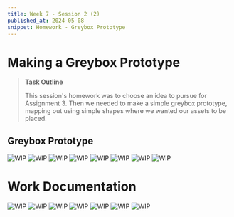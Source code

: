 ```yaml
---
title: Week 7 - Session 2 (2)
published_at: 2024-05-08
snippet: Homework - Greybox Prototype
---
```

# Making a Greybox Prototype
>**Task Outline** 
>
> This session's homework was to choose an idea to pursue for Assignment 3. Then we needed to make a simple greybox prototype, mapping out using simple shapes where we wanted our assets to be placed.

## Greybox Prototype
![WIP](/W7/ggreybox1.png)
![WIP](/W7/ggreybox2.png)
![WIP](/W7/ggreybox3.png)
![WIP](/W7/ggreybox4.png)
![WIP](/W7/ggreybox5.png)
![WIP](/W7/ggreybox6.png)
![WIP](/W7/ggreybox7.png)
![WIP](/W7/ggreybox8.png)


# Work Documentation
![WIP](/W7/greybox1.png)
![WIP](/W7/greybox2.png)
![WIP](/W7/greybox3.png)
![WIP](/W7/greybox4.png)
![WIP](/W7/greybox5.png)
![WIP](/W7/greybox6.png)
![WIP](/W7/greybox7.png)

